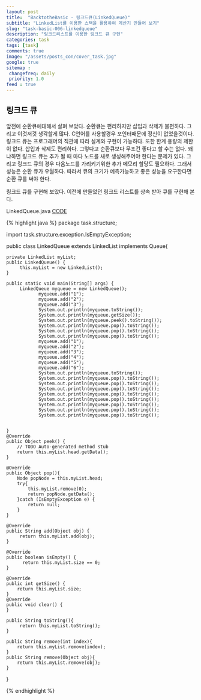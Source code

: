 ```yaml
---
layout: post
title:  "BacktotheBasic - 링크드큐(LinkedQueue)"
subtitle: "LinkedList를 이용한 스택을 활용하여 계산기 만들어 보기"
slug: "task-basic-006-linkedqueue"
description: "링크드리스트를 이용한 링크드 큐 구현"
categories: task
tags: [task]
comments: true
image: "/assets/posts_con/cover_task.jpg"
google: true
sitemap :
 changefreq: daily
 priority: 1.0
feed : true
---
```

 ## 링크드 큐

 앞전에 순환큐에대해서 살펴 보았다. 순환큐는 편리하지만 삽입과 삭제가 불편하다. 그리고 이것저것 생각할게 많다.
C언어를 사용할경우 포인터때문에 정신이 없었을것이다.
링크드 큐는 프로그래머의 직관에 따라 설계와 구현이 가능하다.
또한 한계 용량의 제한이 없다.
삽입과 삭제도 편리하다.
그렇다고 순환큐보다 무조건 좋다고 할 수는 없다.
왜냐하면 링크드 큐는 추가 될 때 마다 노드를 새로 생성해주어야 한다는 문제가 있다. 그리고 링크드 큐의 경우 다음노드를 가리키기위한 추가 메모리 할당도 필요하다.
그래서 성능은 순환 큐가 우월하다.
 따라서 큐의 크기가 예측가능하고 좋은 성능을 요구한다면 순환 큐를 써야 한다.

 링크드 큐를 구현해 보았다.
 이전에 만들었던 링크드 리스트를 상속 받아 큐를 구현해 본다.

LinkedQueue.java
<a class="btn btn-code" data-toggle="collapse" href="#linkedqueue">CODE</a>
<div class="collapse_wrapper">
<div class="collapse" id="linkedqueue">
<div class="card">
 {% highlight java %}
 package task.structure;

import task.structure.exception.IsEmptyException;

public class LinkedQueue extends LinkedList implements Queue{

	private LinkedList myList;
	public LinkedQueue() {
		 this.myList = new LinkedList();
	}

	public static void main(String[] args) {
		 LinkedQueue myqueue = new LinkedQueue();
			 	myqueue.add("1");
				myqueue.add("2");
				myqueue.add("3");
				System.out.println(myqueue.toString());
				System.out.println(myqueue.getSize());
				System.out.println(myqueue.peek().toString());
				System.out.println(myqueue.pop().toString());
				System.out.println(myqueue.pop().toString());
				System.out.println(myqueue.pop().toString());
				myqueue.add("1");
				myqueue.add("2");
				myqueue.add("3");
				myqueue.add("4");
				myqueue.add("5");
				myqueue.add("6");
				System.out.println(myqueue.toString());
				System.out.println(myqueue.pop().toString());
				System.out.println(myqueue.pop().toString());
				System.out.println(myqueue.pop().toString());
				System.out.println(myqueue.pop().toString());
				System.out.println(myqueue.pop().toString());
				System.out.println(myqueue.pop().toString());
				System.out.println(myqueue.pop().toString());
				System.out.println(myqueue.pop().toString());


	}
	@Override
	public Object peek() {
		// TODO Auto-generated method stub
		return this.myList.head.getData();
	}

	@Override
	public Object pop(){
		Node popNode = this.myList.head;
		try{
			this.myList.remove(0);
			return popNode.getData();
		}catch (IsEmptyException e) {
			return null;
		}
	}

	@Override
	public String add(Object obj) {
		 return this.myList.add(obj);
	}

	@Override
	public boolean isEmpty() {
		  return this.myList.size == 0;
	}

	@Override
	public int getSize() {
		return this.myList.size;
	}
	@Override
	public void clear() {
	}

	public String toString(){
		 return this.myList.toString();
	}

	public String remove(int index){
		return this.myList.remove(index);
	}
	public String remove(Object obj){
		return this.myList.remove(obj);
	}
}

 {% endhighlight %}
</div>
</div>
</div>
